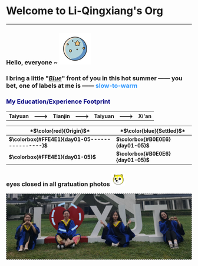 # Welcome to Li-Qingxiang's Org #
---
### Hello, everyone ~  ![image](images/earth.png)

### I bring a little  "<u>_Blue_</u>" front of you in this hot summer —— you bet, one of labels at me is —— <font color="#3399ff"> slow-to-warm </font>

<h3><span style="color:navy">My Education/Experience Footprint</span></h3> 
<table><tr><th><b>Taiyuan</b></th><th style="border: none;">---></th><th><b>Tianjin</b></th><th style="border: none;">---></th><th><b>Taiyuan</b></th><th style="border: none;">---></th><th><b>Xi'an</b></th></tr></table>  

| __*$\color{red}{Origin}$__* | __*$\color{blue}{Settled}$__* |
|---------- |---------- |
| __$\colorbox{#FFE4E1}{day01-05----------------}$__ |__$\colorbox{#B0E0E6}{day01-05}$__ |
| __$\colorbox{#FFE4E1}{day01-05}$__ |__$\colorbox{#B0E0E6}{day01-05}$__ |

### eyes closed in all gratuation photos  ![image](images/dog_head.png)   
  
![image](images/graduation.png)
  
